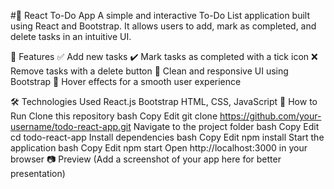 #📝 React To-Do App
A simple and interactive To-Do List application built using React and Bootstrap. It allows users to add, mark as completed, and delete tasks in an intuitive UI.

🚀 Features
✅ Add new tasks
✔️ Mark tasks as completed with a tick icon
❌ Remove tasks with a delete button
🎨 Clean and responsive UI using Bootstrap
🔄 Hover effects for a smooth user experience

🛠️ Technologies Used
React.js
Bootstrap
HTML, CSS, JavaScript
📌 How to Run
Clone this repository
bash
Copy
Edit
git clone https://github.com/your-username/todo-react-app.git
Navigate to the project folder
bash
Copy
Edit
cd todo-react-app
Install dependencies
bash
Copy
Edit
npm install
Start the application
bash
Copy
Edit
npm start
Open http://localhost:3000 in your browser
📷 Preview
(Add a screenshot of your app here for better presentation)
